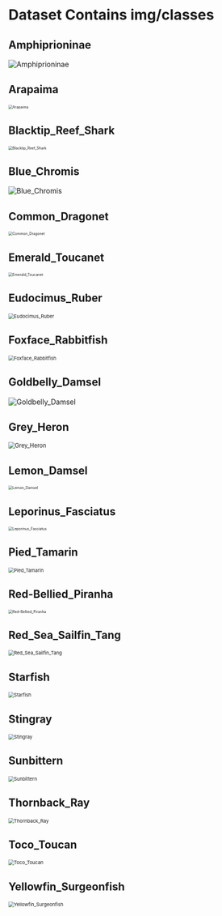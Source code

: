 # Dataset Contains img/classes

## Amphiprioninae

![Amphiprioninae](img/classes/Amphiprioninae.png)

## Arapaima

<img src="img/classes/Arapaima.png" alt="Arapaima" style="zoom:50%;" />

## Blacktip_Reef_Shark

<img src="img/classes/Blacktip_Reef_Shark.png" alt="Blacktip_Reef_Shark" style="zoom:50%;" />

## Blue_Chromis

![Blue_Chromis](img/classes/Blue_Chromis.png)

## Common_Dragonet

<img src="img/classes/Common_Dragonet.png" alt="Common_Dragonet" style="zoom:50%;" />

## Emerald_Toucanet

<img src="img/classes/Emerald_Toucanet.png" alt="Emerald_Toucanet" style="zoom:50%;" />

## Eudocimus_Ruber

<img src="img/classes/Eudocimus_Ruber.png" alt="Eudocimus_Ruber" style="zoom:67%;" />

## Foxface_Rabbitfish

<img src="img/classes/Foxface_Rabbitfish.png" alt="Foxface_Rabbitfish" style="zoom:67%;" />

## Goldbelly_Damsel

![Goldbelly_Damsel](img/classes/Goldbelly_Damsel.png)

## Grey_Heron

<img src="img/classes/Grey_Heron.png" alt="Grey_Heron" style="zoom:80%;" />

## Lemon_Damsel

<img src="img/classes/Lemon_Damsel.png" alt="Lemon_Damsel" style="zoom:50%;" />

## Leporinus_Fasciatus

<img src="img/classes/Leporinus_Fasciatus.png" alt="Leporinus_Fasciatus" style="zoom:50%;" />

## Pied_Tamarin

<img src="img/classes/Pied_Tamarin.png" alt="Pied_Tamarin" style="zoom:67%;" />

## Red-Bellied_Piranha

<img src="img/classes/Red-Bellied_Piranha.png" alt="Red-Bellied_Piranha" style="zoom:50%;" />

## Red_Sea_Sailfin_Tang

<img src="img/classes/Red_Sea_Sailfin_Tang.png" alt="Red_Sea_Sailfin_Tang" style="zoom:67%;" />

## Starfish

<img src="img/classes/Starfish.png" alt="Starfish" style="zoom:67%;" />

## Stingray

<img src="img/classes/Stingray.png" alt="Stingray" style="zoom:67%;" />

## Sunbittern

<img src="img/classes/Sunbittern.png" alt="Sunbittern" style="zoom:67%;" />

## Thornback_Ray

<img src="img/classes/Thornback_Ray.png" alt="Thornback_Ray" style="zoom:67%;" />

## Toco_Toucan

<img src="img/classes/Toco_Toucan.png" alt="Toco_Toucan" style="zoom:67%;" />

## Yellowfin_Surgeonfish

<img src="img/classes/Yellowfin_Surgeonfish.png" alt="Yellowfin_Surgeonfish" style="zoom:67%;" />